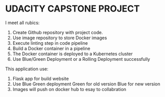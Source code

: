 
# UDACITY CAPSTONE PROJECT

I meet all rubics:
1. Create Github repository with project code.
2. Use image repository to store Docker images
3. Execute linting step in code pipeline
4. Build a Docker container in a pipeline
5. The Docker container is deployed to a Kubernetes cluster
6. Use Blue/Green Deployment or a Rolling Deployment successfully
 

 This application use:
 1. Flask app for build website
 2. Use Blue Green deployment
      Green for old version
      Blue for new version
3. Images will push on docker hub to esay to collabration